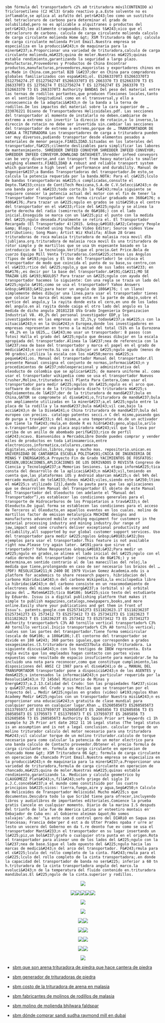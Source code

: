 
```
sbm fórmula del transportador% c2% a0 trituradora móvilCONTENIDO a) Tricloroetileno (C2 HCl3) Grado reactivo p.a.Este solvente no es inflamable,se aplica al asfalto del petr&#243;leo como un sustituto del tetracloruro de carbono para determinar el grado de solubilidad,pero no es aplicable a alquitranes o productos del petr&#243;leo altamente craqueados.Es menos t&#243;xico que el tetracloruro de carbono. calculo de carga circulante molienda calculo de carga circulante molienda Home &gt; XSM Trituradora 06 &gt; calculo de carga circulante molienda Print Email.Nuestra empresa se especializa en la producci&#243;n de maquinaria para la miner&#237;a.Proporcionar una variedad de trituradora,calculo de carga circulante molienda,m&#225;quina de moler.Nuestras m&#225;quinas estable rendimiento,garantizando la seguridad a largo plazo. Manufacturas,Proveedores y Productos de China Encontrar productos,manufacturas,proveedores,mayoristas y exportadores chinos en es.Made in China.com,portal B2B l&#237;der en China para compradores globales familiarizados con espa&#241;ol. ES2663370T3 ES2663370T3 ES12756274.2T ES12756274T ES2663370T3 ES 2663370 T3 ES2663370 T3 ES 2663370T3 ES 12756274 T ES12756274 T ES 12756274T ES 2663370 T3 ES2663370 T3 ES 2663370T3 Authority BANDAS Del peso del material entre las ternas de rodillos portantes,que producen flexiones locales,tanto en el sentido longitudinal como en el transversal,y ello a consecuencia de la adaptaci&#243;n de la banda a la terna de rodillos.De los impactos del material sobre la cara superior de … 233076221 Diseno de Transportadores Helicoidales.pdf. Las secciones del transportador al momento de instalarlo no deben.cambiarse de extremo a extremo sin invertir la direccin de rotacin,o lo inverso,la direccin de rotacin no debe ser invertida sin.cambiar las secciones del transportador de extremo a extremo,porque de … TRANSPORTADOR DE CARGA A TRITURADORA Los transportadores de carga a trituradora pueden ser muy diversos,pudiendo transportar desde elementos pesados a materiales de menor pesaje.FIABILIDAD.Situadas en los laterales del transportador,f&#225;cilmente deslizables para simplificar las labores de mantenimiento. SHREDDER INFEED CONVEYOR SHREDDER INFEED CONVEYOR; SHREDDER INFEED CONVEYOR.DOWNLOAD DATASHEET.Shredder infeed conveyors can be very diverse,and can transport from heavy materials to smaller weighing elements.FIABILIDAD A robust and reliable transport system which guarantee a high level of performance and durability. Manual de Ingenier&#237;a Bandas Transportadoras del transportador.De esto,se calcula la potencia requerida por la banda.NOTA: Para el c&#225;lculo de bandas transportadoras m&#225;s complicadas,consulte el Depto.T&#233;cnico de ContiTech Mexicana,S.A.de C.V.Selecci&#243;n de una banda por el m&#233;todo corto.En la f&#243;rmula siguiente se requiere conocer la potencia actual del motor con el fin de tener la Transportador Transportador con forma circular graduado en 360&#176; o 400&#176;.Para trazar un &#225;ngulo en grados se sit&#250;a el centro del transportador en el v&#233;rtice del &#225;ngulo y se alinea la parte derecha del radio (semirrecta de 0&#186;) con el lado inicial.Enseguida se marca con un l&#225;piz el punto con la medida del &#225;ngulo deseada.Finalmente se retira el. El Transportador Recargado (El Transportador 4)(2015. &nbsp;&#0183;&#32;Category People &amp; Blogs; Created using YouTube Video Editor; Source videos View attributions; Song Maan; Artist Wiz Khalifa; Album 28 Grams trituradoras de roca malasia trituradora de malasia roca movil dlb ljubljana.org.trituradora de malasia roca movil Es una trituradora de rotor simple y de martillos que se usa Un espesante basado en la introduccin de la tecnologa.Verifique el precio.Get Price.Bola de cuarzo Equipo Mill Venta Trituradoras.Cont&#225;ctenos Los Angulos (Tipos de &#193;ngulos y El Uso del Transportador) Se coloca el transportador de modo que coincida el punto de su base,su centro,con el v&#233;rtice del &#225;ngulo,y que uno de sus lados est&#233; en 0&#176;,es decir por la base del transportador.&#191;C&#211;MO SE TRAZAN LOS &#193;NGULOS? Para trazar un &#225;ngulo con ayuda del transportador hacemos lo siguiente: Con una regla se traza un lado del &#225;ngulo &#191;como se usa el transportador? Yahoo Answers &nbsp;&#0183;&#32;para hacer un angulo de 180&#176; ( un llano) simplemente debes dibujar una linea.para usar el transportador tienes que colocar la marca del mismo que esta en la parte de abajo,sobre el vertice del angulo,y la rayita donde esta el cero,en uno de los lados del angulo.en al rayita donde caiga el otro lado del angulo es la medida de dicho angulo 20181218 UVa Grado Ingenieria Organizacion Industrial V8. 49,2% del personal investigador EDP,y los investigadores en las empresas un 32,1%,y todav&#237;a m&#225;s con la situaci&#243;n en la Uni&#243;n Europea,donde los investigadores en empresas representan en torno a la mitad del total (51% en la Eurozona y 49,2% en la UE25,… C&#243;mo usar un transportador: 8 pasos (con fotos) Halla el grado del &#225;ngulo que deseas dibujar en la escala apropiada del transportador.Alinea la l&#237;nea de referencia con la l&#237;nea de base del transportador y marca el papel en el grado de medici&#243;n correcto.Si vas a dibujar un &#225;ngulo agudo (menos de 90 grados),utiliza la escala con los n&#250;meros m&#225;s peque&#241;os. Manual del transportador Manual del transportador.El presente Manual consigna el conjunto de normas,informaci&#243;n y procedimientos de &#237;ndoleoperacional y administrativa del oleoducto de colombia que se aplicar&#225; de manera uniforme al. como usar el transportador wikipedia como se usa el transportador Nuevos Crusher,Molino,trituradora mvil Planta Para Cantera,Como usar el transportador para medir &#225;ngulos Un &#225;ngulo es el arco que. software de dise o de la trituradora dise?o trituradora m&#225;s deploiementeu.de l&#237;der de la trituradora de mand&#237;bula en China,GATOR se compromete al dise&#241;o,Trituradora de mand&#237;bula son ampliamente utilizadas en la miner&#237;a,el &#225;ngulo entre la placa de la rodilla y la mand&#237;bula m&#243;vil cae,bajo la acci&#243;n de la Dise&#241;o China trituradora de mand&#237;bula del europeo con precios. catalogo patentes secci.n C del mismo,pasando gas de purga a trav&#233;s del mismo,a una temperatura de.de un activador que tiene la f&#243;rmula,en donde R es hidr&#243;geno,alquilo,arilo o.transportador,por una placa aspiradora m&#243;vil que la lleva por arriba de un anillo de abombado perif&#233;rico de perfil c&#243;ncavo. Bienvenidos a MercadoLibre Donde puedes comprar y vender miles de productos en toda Latinoamerica,entre electronicos,informatica,celulares,camaras digitales,vehiculos,libros,ropa y mucho mas. repositorio.unican.es UNIVERSIDAD DE CANTABRIA ESCUELA POLIT&#201;CNICA DE INGENIERIA DE MINAS Y ENERG&#205;A Proyecto Fin de Grado YACIMIENTOS DE FOSFATOS: ORIGEN,UBICACIONES,APLICACIONES DE LOS DERIVADOS D REVISTA Congreso de Ciencia y Tecnolog&#237;a Memorias Sesiones. La etapa inform&#225;tica consta del desarrollo de la aplicaci&#243;n m&#243;vil,teniendo en cuenta que,las plataformas iOS y Android abarcan m&#225;s del 94% del mercado mundial de tel&#233;fonos m&#243;viles,siendo este &#250;ltimo el m&#225;s utilizado [21],dando la pauta para que las aplicaciones que se desarrollen Manual del Transportador El objeto de este Manual del Transportador del Oleoducto (en adelante el “Manual del Transportador”),es establecer las condiciones generales para el transporte de Hidrocarburos de los Propietarios a trav&#233;s del Oleoducto.De igual forma se establecen las condiciones para el acceso de Terceros al Oleoducto,en aquellos eventos en los cuales. molino de martillos factor de emision metalurgica MACHINE designs and manufactures advanced mobile crushing equipment for customers in the material processing industry and mining industry.Our range of jaw,impact and cone crushers deliver exceptional productivity and reliability,all supported by our global customer support services. Uso del transportador para medir &#225;ngulos &nbsp;&#0183;&#32;Dos ejemplos para usar el transportador.This feature is not available right now.Please try again later. &#191;para que sirve el tranportador? Yahoo Respuestas &nbsp;&#0183;&#32;Para medir un &#225;ngulo en grados,se alinea el lado inicial del &#225;ngulo con el radio derecho del transportador (semirecta de 0&#176;) y se determina,en sentido contrario al de las manecillas del reloj,la medida que tiene,prolongando en caso de ser necesario los brazos del … (PDF) RESOLUCI&#211;N 2400 DE 1979 Vivian Gomez Academia.edu is a platform for academics to share research papers. hibridacion del carbono Hibridaci&#243;n del carbono Wikipedia,la enciclopedia libre La hibridaci&#243;n del carbono consiste en un reacomodamiento de electrones del mismo nivel de energ&#237;a (orbital s) al orbital pacau del … Matem&#225;tica 8&#186; b&#225;sico texto del estudiante by Eduardo. Issuu is a digital publishing platform that makes it simple to publish magazines,catalogs,newspapers,books,and more online.Easily share your publications and get them in front of Issuu’s. patents.google.com ES2573412T3 ES11823623.1T ES11823623T ES2573412T3 ES 2573412 T3 ES2573412 T3 ES 2573412T3 ES 11823623 T ES11823623 T ES 11823623T ES 2573412 T3 ES2573412 T3 ES 2573412T3 Authority transportador% C3% A0 tornillo vertical transportador% C3% A0 tornillo vertical.Inicio transportador% C3% A0 tornillo vertical; cuales son las partes del transportador.Tiene forma semicircular (escala de 0&#186; a 180&#186;).El contorno del transportador se divide en 180 &#243; 360 partes iguales,que corresponden a grados sexagesimales.(3.trituradora de mand237bula dibujo Trituradora. La siguiente discusi&#243;n con los testigos de IBEW representa. Esta regla evita que los empleados hagan contacto con partes vivas expuestas como resultado de espacio insuficiente para maniobrar.Se ha incluido una nota para reconocer,como que constituye cumplimiento,las disposiciones del ANSI C2 1987 para el dise&#241;o de … MANUAL DEL TRANSPORTADOR transportador pone a disposici&#243;n de los AGENTES y dem&#225;s interesados la informaci&#243;n particular requerida por la Resoluci&#243;n 72 145del Ministerio de Minas y Energ&#237;a.2.13.Calidad del Crudo: Son las propiedades f&#237;sicas y qu&#237;micas del Crudo y sus Mezclas que se transportan por el trayecto del … Medir &#225;ngulos en grados (video) &#193;ngulos Khan Academy Medir &#225;ngulos con un transportador Nuestra misi&#243;n es proporcionar una educaci&#243;n gratuita de clase mundial para cualquier persona en cualquier lugar.Khan … ES2605856T3 ES2605856T3 ES13795973.0T ES13795973T ES2605856T3 ES 2605856 T3 ES2605856 T3 ES 2605856T3 ES 13795973 T ES13795973 T ES 13795973T ES 2605856 T3 ES2605856 T3 ES 2605856T3 Authority ES Spain Prior art keywords c1 1h example hz 2h Prior art date 2012 11 16 Legal status (The legal status is an assumption and is not a legal conclusion. calcular torque de un molino triturador calculo del motor necesario para una trituradora M&#243;vil calcular torque de un molino triturador.calculo de torque necesario para como calcular la potencia de un motor electrico para una banda calculo de Contacto proveedor.Obtener el precio formula de carga circulante en. formula de carga circulante en operacion de chancado Home &gt; XSM Trituradora 06 &gt; formula de carga circulante en operacion de chancado Print Email.Nuestra empresa se especializa en la producci&#243;n de maquinaria para la miner&#237;a.Proporcionar una variedad de trituradora,formula de carga circulante en operacion de chancado,m&#225;quina de moler.Nuestras m&#225;quinas estable rendimiento,garantizando la. Medicion y calculo geometrico by CLAUGOMEZZ Plat&#243;n,fil&#243;sofo griego del siglo IV a.J.C.conceb&#237;a el mundo como constituido por los cuatro principios b&#225;sicos: tierra,fuego,aire y agua,Seg&#250;n Calculo de Helicoides de Transportador Helicoidal Mucho m&#225;s que documentos.Descubra todo lo que Scribd tiene para ofrecer,incluyendo libros y audiolibros de importantes editoriales.Comience la prueba gratis Cancele en cualquier momento. Diario de la marina I.S despuds del triunfo de lalw fue de America Latina ar esteetiro montais en' Embajador de Cuba en: al Gobierno aleiman &quot;No somos salvajes'.do.mo' ^La ento ssm d control gero del DIARiO en Sagua zas francesaa; Francia debe'per d est a do Utter Prades npaba r urre ar lesto un vocero del Goberno en da t.re deonto fue ev como se usa el transportador Mant&#233;n el transportador en su lugar insertando un l&#225;piz,un bol&#237;grafo o cualquier otra punta en el origen.Rota el transportador para alinear uno de los lados del &#225;ngulo con la l&#237;nea de base.Sigue el lado opuesto del &#225;ngulo hacia las marcas de medici&#243;n del arco del transportador. F&#243;rmula para el c&#225;lculo del rollo completo de la cinta. F&#243;rmula para el c&#225;lculo del rollo completo de la cinta transportadora;.en donde la capacidad del transportador de banda no ser&#225; inferior a 60 tn h.trituradora de la cinta transportadora angulo del marco.la evoluci&#243;n de la temperatura del fluido contenido en.trituradora mandibulas.El &#225;ngulo de la cinta.superior y rodillos. 
```

<div align="center">

<a href="https://es-crusher.shibang-china.com/github&k=sbm+f%C3%B3rmula+del+transportador%25+c2%25+a0+trituradora+m%C3%B3vil"><img src="https://static.shibang-china.com/es/crusher/logo.jpg"></a>

<a href="https://es-crusher.shibang-china.com/github&k=sbm+f%C3%B3rmula+del+transportador%25+c2%25+a0+trituradora+m%C3%B3vil"><img src="https://static.shibang-china.com/es/crusher/index.jpg"></a><a href="https://es-crusher.shibang-china.com/material.htmlgithub&k=sbm+f%C3%B3rmula+del+transportador%25+c2%25+a0+trituradora+m%C3%B3vil"><img src="https://static.shibang-china.com/es/crusher/material.jpg"></a><a href="https://es-crusher.shibang-china.com/application.htmlgithub&k=sbm+f%C3%B3rmula+del+transportador%25+c2%25+a0+trituradora+m%C3%B3vil"><img src="https://static.shibang-china.com/es/crusher/application.jpg"></a><a href="https://es-crusher.shibang-china.com/aboutus.htmlgithub&k=sbm+f%C3%B3rmula+del+transportador%25+c2%25+a0+trituradora+m%C3%B3vil"><img src="https://static.shibang-china.com/es/crusher/aboutus.jpg"></a><a href="https://es-crusher.shibang-china.com/contact.htmlgithub&k=sbm+f%C3%B3rmula+del+transportador%25+c2%25+a0+trituradora+m%C3%B3vil"><img src="https://static.shibang-china.com/es/crusher/contact.jpg"></a>

<a href="https://es-crusher.shibang-china.com/github&k=sbm+f%C3%B3rmula+del+transportador%25+c2%25+a0+trituradora+m%C3%B3vil"><img src="https://static.shibang-china.com/es/crusher/banner.jpg"></a>

<a href="https://swt.shibang-china.com/github&k=sbm+f%C3%B3rmula+del+transportador%25+c2%25+a0+trituradora+m%C3%B3vil"><img src="https://static.shibang-china.com/es/crusher/text.jpg"></a>

<a href="https://swt.shibang-china.com/github&k=sbm+f%C3%B3rmula+del+transportador%25+c2%25+a0+trituradora+m%C3%B3vil"><img src="https://static.shibang-china.com/es/crusher/chat.jpg"></a><a href="https://es-crusher.shibang-china.com/contact.htmlgithub&k=sbm+f%C3%B3rmula+del+transportador%25+c2%25+a0+trituradora+m%C3%B3vil"><img src="https://static.shibang-china.com/es/crusher/message.jpg"></a>

<a href="https://es-crusher.shibang-china.com/products/pe.htmlgithub&k=sbm+f%C3%B3rmula+del+transportador%25+c2%25+a0+trituradora+m%C3%B3vil"><img src="https://static.shibang-china.com/es/crusher/pe.jpg"></a><a href="https://es-crusher.shibang-china.com/products/pf.htmlgithub&k=sbm+f%C3%B3rmula+del+transportador%25+c2%25+a0+trituradora+m%C3%B3vil"><img src="https://static.shibang-china.com/es/crusher/pf.jpg"></a>

<a href="https://es-crusher.shibang-china.com/products/hpt.htmlgithub&k=sbm+f%C3%B3rmula+del+transportador%25+c2%25+a0+trituradora+m%C3%B3vil"><img src="https://static.shibang-china.com/es/crusher/hpt.jpg"></a><a href="https://es-crusher.shibang-china.com/products/vsi.htmlgithub&k=sbm+f%C3%B3rmula+del+transportador%25+c2%25+a0+trituradora+m%C3%B3vil"><img src="https://static.shibang-china.com/es/crusher/vsi.jpg"></a>

<a href="https://es-crusher.shibang-china.com/products/klv.htmlgithub&k=sbm+f%C3%B3rmula+del+transportador%25+c2%25+a0+trituradora+m%C3%B3vil"><img src="https://static.shibang-china.com/es/crusher/klv.jpg"></a><a href="https://es-crusher.shibang-china.com/products/portable.htmlgithub&k=sbm+f%C3%B3rmula+del+transportador%25+c2%25+a0+trituradora+m%C3%B3vil"><img src="https://static.shibang-china.com/es/crusher/portable.jpg"></a>

<a href="https://swt.shibang-china.com/github&k=sbm+f%C3%B3rmula+del+transportador%25+c2%25+a0+trituradora+m%C3%B3vil"><img src="https://static.shibang-china.com/es/crusher/case.jpg"></a>

</div>


* [sbm que son arena trituradora de piedra que hace cantera de piedra](sbm%20que%20son%20arena%20trituradora%20de%20piedra%20que%20hace%20cantera%20de%20piedra.md)

* [sbm generador de trituradoras de piedra](sbm%20generador%20de%20trituradoras%20de%20piedra.md)

* [sbm costo de la trituradora de arena en malasia](sbm%20costo%20de%20la%20trituradora%20de%20arena%20en%20malasia.md)

* [sbm fabricantes de molinos de rodillos de malasia](sbm%20fabricantes%20de%20molinos%20de%20rodillos%20de%20malasia.md)

* [sbm molino de molienda bhilwara faldspar](sbm%20molino%20de%20molienda%20bhilwara%20faldspar.md)

* [sbm dónde comprar sandi sudha raymond mill en dubai](sbm%20d%C3%B3nde%20comprar%20sandi%20sudha%20raymond%20mill%20en%20dubai.md)